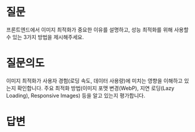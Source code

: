 # 질문
프론트엔드에서 이미지 최적화가 중요한 이유를 설명하고, 성능 최적화를 위해 사용할 수 있는 3가지 방법을 제시해주세요. 

# 질문의도
이미지 최적화가 사용자 경험(로딩 속도, 데이터 사용량)에 미치는 영향을 이해하고 있는지 확인합니다. 주요 최적화 방법(이미지 포맷 변경(WebP), 지연 로딩(Lazy Loading), Responsive Images) 등을 알고 있는지 평가합니다.

# 답변